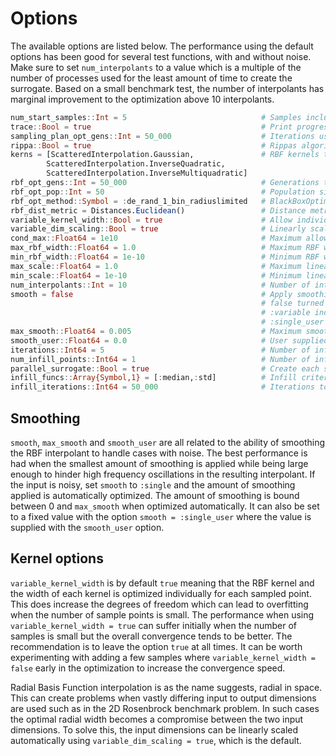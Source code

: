 # Options
The available options are listed below. The performance using the default options has been
good for several test functions, with and without noise. Make sure to set
`num_interpolants` to a value which is a multiple of the number of processes used for the
least amount of time to create the surrogate. Based on a small benchmark test, the number
of interpolants has marginal improvement to the optimization above 10 interpolants. 

```julia
num_start_samples::Int = 5                              # Samples included in the LHC sampling plan
trace::Bool = true                                      # Print progress
sampling_plan_opt_gens::Int = 50_000                    # Iterations used to optimize the LHC sampling plan
rippa::Bool = true                                      # Rippas algorithm to reduce computational effort optimizing the surrogate
kerns = [ScatteredInterpolation.Gaussian,               # RBF kernels to choose from
        ScatteredInterpolation.InverseQuadratic,        
        ScatteredInterpolation.InverseMultiquadratic]
rbf_opt_gens::Int = 50_000                              # Generations that the RBF hyperparameters are optimized
rbf_opt_pop::Int = 50                                   # Population size of RBF hyperparameter optimization
rbf_opt_method::Symbol = :de_rand_1_bin_radiuslimited   # BlackBoxOptim optimization method for RBF hyperparameters
rbf_dist_metric = Distances.Euclidean()                 # Distance metric used to create the RBF
variable_kernel_width::Bool = true                      # Allow individual kernels and widths for each sample
variable_dim_scaling::Bool = true                       # Linearly scale the input dimensions for best fit
cond_max::Float64 = 1e10                                # Maximum allowed condition number of RBF matrix A
max_rbf_width::Float64 = 1.0                            # Maximum RBF width factor
min_rbf_width::Float64 = 1e-10                          # Minimum RBF width factor
max_scale::Float64 = 1.0                                # Maximum linear input dimension scaling factor
min_scale::Float64 = 1e-10                              # Minimum linear input dimension scaling factor
num_interpolants::Int = 10                              # Number of interpolants in ensemble
smooth = false                                          # Apply smoothing factor, useful for functions with noise
                                                        # false turned off, :single one factor for all points,
                                                        # :variable individual factor for each point, 
                                                        # :single_user user supplied value
max_smooth::Float64 = 0.005                             # Maximum smoothing factor 
smooth_user::Float64 = 0.0                              # User supplied smoothing factor, only applied if smooth = :single_user
iterations::Int64 = 5                                   # Number of infill iterations to be run
num_infill_points::Int64 = 1                            # Number of infill points per iteration
parallel_surrogate::Bool = true                         # Create each surrogate in the ensemble in parallel
infill_funcs::Array{Symbol,1} = [:median,:std]          # Infill criteria, cycled through 
infill_iterations::Int64 = 50_000                       # Iterations to add infill points to the design space
```


## Smoothing
`smooth`, `max_smooth` and `smooth_user` are all related to the ability of smoothing the
RBF interpolant to handle cases with noise. The best performance is had when the smallest
amount of smoothing is applied while being large enough to hinder high frequency
oscillations in the resulting interpolant. If the input is noisy, set `smooth` to
`:single` and the amount of smoothing applied is automatically optimized. The amount of
smoothing is bound between 0 and `max_smooth` when optimized automatically. It can also be
set to a fixed value with the option `smooth = :single_user` where the value is supplied
with the `smooth_user` option.

## Kernel options
`variable_kernel_width` is by default `true` meaning that the RBF kernel and the width of
each kernel is optimized individually for each sampled point. This does increase the
degrees of freedom which can lead to overfitting when the number of sample points is
small. The performance when using `variable_kernel_width = true` can suffer initially when
the number of samples is small but the overall convergence tends to be better. The
recommendation is to leave the option `true` at all times. It can be worth experimenting
with adding a few samples where `variable_kernel_width = false` early in the optimization
to increase the convergence speed. 

Radial Basis Function interpolation is as the name suggests, radial in space. This can
create problems when vastly differing input to output dimensions are used such as in the
2D Rosenbrock benchmark problem. In such cases the optimal radial width becomes a
compromise between the two input dimensions. To solve this, the input dimensions can be
linearly scaled automatically using `variable_dim_scaling = true`, which is the default. 
